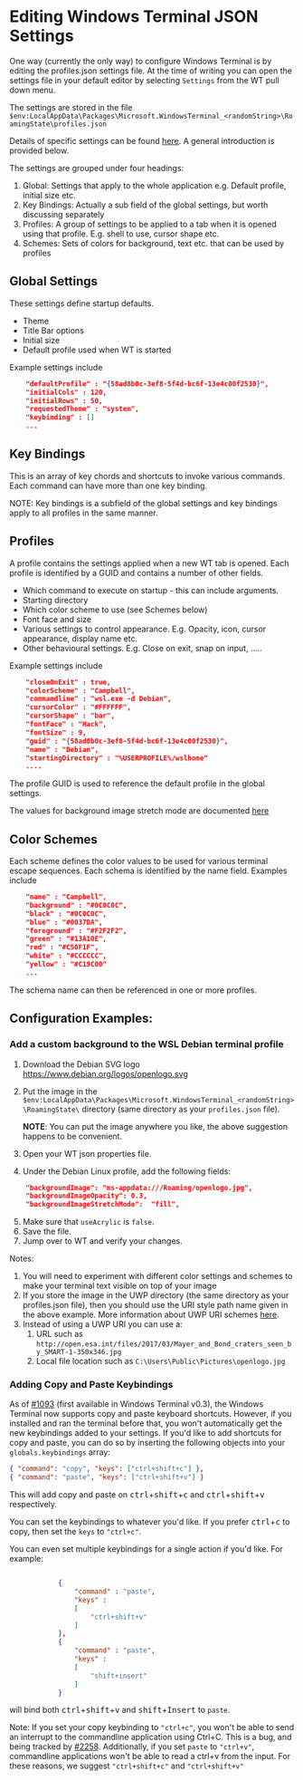 # Editing Windows Terminal JSON Settings

One way (currently the only way) to configure Windows Terminal is by editing the profiles.json settings file. At
the time of writing you can open the settings file in your default editor by selecting
`Settings` from the WT pull down menu.

The settings are stored in the file `$env:LocalAppData\Packages\Microsoft.WindowsTerminal_<randomString>\RoamingState\profiles.json` 

Details of specific settings can be found [here](../cascadia/SettingsSchema.md). A general introduction is provided below.

The settings are grouped under four headings:

1. Global: Settings that apply to the whole application e.g. Default profile, initial size etc.
2. Key Bindings: Actually a sub field of the global settings, but worth discussing separately
3. Profiles: A group of settings to be applied to a tab when it is opened using that profile. E.g. shell to use, cursor shape etc.
4. Schemes: Sets of colors for background, text etc. that can be used by profiles

## Global Settings

These settings define startup defaults.

* Theme
* Title Bar options
* Initial size
* Default profile used when WT is started

Example settings include

```json
    "defaultProfile" : "{58ad8b0c-3ef8-5f4d-bc6f-13e4c00f2530}",
    "initialCols" : 120,
    "initialRows" : 50,
    "requestedTheme" : "system",
    "keybinding" : []
    ...
```

## Key Bindings

This is an array of key chords and shortcuts to invoke various commands.
Each command can have more than one key binding.

NOTE: Key bindings is a subfield of the global settings and
key bindings apply to all profiles in the same manner.

## Profiles

A profile contains the settings applied when a new WT tab is opened. Each profile is identified by a GUID and contains
a number of other fields.

* Which command to execute on startup - this can include arguments.
* Starting directory
* Which color scheme to use (see Schemes below)
* Font face and size
* Various settings to control appearance. E.g. Opacity, icon, cursor appearance, display name etc.
* Other behavioural settings. E.g. Close on exit, snap on input, .....

Example settings include

```json
    "closeOnExit" : true,
    "colorScheme" : "Campbell",
    "commandline" : "wsl.exe -d Debian",
    "cursorColor" : "#FFFFFF",
    "cursorShape" : "bar",
    "fontFace" : "Hack",
    "fontSize" : 9,
    "guid" : "{58ad8b0c-3ef8-5f4d-bc6f-13e4c00f2530}",
    "name" : "Debian",
    "startingDirectory" : "%USERPROFILE%/wslhome"
    ....
```

The profile GUID is used to reference the default profile in the global settings.

The values for background image stretch mode are documented [here](https://docs.microsoft.com/en-us/uwp/api/windows.ui.xaml.media.stretch)

##  Color Schemes

Each scheme defines the color values to be used for various terminal escape sequences.
Each schema is identified by the name field. Examples include

```json
    "name" : "Campbell",
    "background" : "#0C0C0C",
    "black" : "#0C0C0C",
    "blue" : "#0037DA",
    "foreground" : "#F2F2F2",
    "green" : "#13A10E",
    "red" : "#C50F1F",
    "white" : "#CCCCCC",
    "yellow" : "#C19C00"
    ...
```

The schema name can then be referenced in one or more profiles.

## Configuration Examples:

### Add a custom background to the WSL Debian terminal profile

1. Download the Debian SVG logo https://www.debian.org/logos/openlogo.svg
2. Put the image in the
 `$env:LocalAppData\Packages\Microsoft.WindowsTerminal_<randomString>\RoamingState\`
 directory (same directory as your `profiles.json` file).

    __NOTE__:  You can put the image anywhere you like, the above suggestion happens to be convenient.
3. Open your WT json properties file.
4. Under the Debian Linux profile, add the following fields:
```json
    "backgroundImage": "ms-appdata:///Roaming/openlogo.jpg",
    "backgroundImageOpacity": 0.3,
    "backgroundImageStretchMode":  "fill",
```
5. Make sure that `useAcrylic` is `false`.
6. Save the file.
7. Jump over to WT and verify your changes.

Notes:
1. You will need to experiment with different color settings
and schemes to make your terminal text visible on top of your image
2. If you store the image in the UWP directory (the same directory as your profiles.json file),
then you should use the URI style path name given in the above example.
More information about UWP URI schemes [here](https://docs.microsoft.com/en-us/windows/uwp/app-resources/uri-schemes).
3. Instead of using a UWP URI you can use a:
    1. URL such as
`http://open.esa.int/files/2017/03/Mayer_and_Bond_craters_seen_by_SMART-1-350x346.jpg` 
    2. Local file location such as `C:\Users\Public\Pictures\openlogo.jpg`

### Adding Copy and Paste Keybindings 

As of [#1093](https://github.com/microsoft/terminal/pull/1093) (first available in Windows Terminal v0.3), the Windows Terminal now
supports copy and paste keyboard shortcuts. However, if you installed and ran
the terminal before that, you won't automatically get the new keybindings added
to your settings. If you'd like to add shortcuts for copy and paste, you can do so by inserting the following objects into your `globals.keybindings` array:

```json
{ "command": "copy", "keys": ["ctrl+shift+c"] },
{ "command": "paste", "keys": ["ctrl+shift+v"] }
```

This will add copy and paste on <kbd>ctrl</kbd>+<kbd>shift</kbd>+<kbd>c</kbd>
and <kbd>ctrl</kbd>+<kbd>shift</kbd>+<kbd>v</kbd> respectively.

You can set the keybindings to whatever you'd like. If you prefer
<kbd>ctrl</kbd>+<kbd>c</kbd> to copy, then set the `keys` to `"ctrl+c"`.

You can even set multiple keybindings for a single action if you'd like. For example:

```json

            {
                "command" : "paste",
                "keys" :
                [
                    "ctrl+shift+v"
                ]
            },
            {
                "command" : "paste",
                "keys" :
                [
                    "shift+insert"
                ]
            }
```

will bind both <kbd>ctrl</kbd>+<kbd>shift</kbd>+<kbd>v</kbd> and
<kbd>shift</kbd>+<kbd>Insert</kbd> to `paste`.

Note: If you set your copy keybinding to `"ctrl+c"`, you won't be able to send an interrupt to the commandline application using Ctrl+C. This is a bug, and being tracked by [#2258](https://github.com/microsoft/terminal/issues/2285). 
Additionally, if you set `paste` to `"ctrl+v"`, commandline applications won't be able to read a ctrl+v from the input. For these reasons, we suggest `"ctrl+shift+c"` and `"ctrl+shift+v"`
